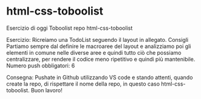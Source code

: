 # html-css-toboolist
Esercizio di oggi Toboolist
repo html-css-toboolist

Esercizio: Ricreiamo una TodoList seguendo il layout in allegato.
Consigli Partiamo sempre dal definire le macroaree del layout e analizziamo poi gli elementi in comune nelle diverse aree e quindi tutto ciò che possiamo centralizzare, per rendere il codice meno ripetitivo e quindi più mantenibile.
Numero push obbligatori: 6

Consegna: Pushate in Github utilizzando VS code e stando attenti, quando create la repo, di rispettare il nome della repo, in questo caso html-css-toboolist. Buon lavoro!